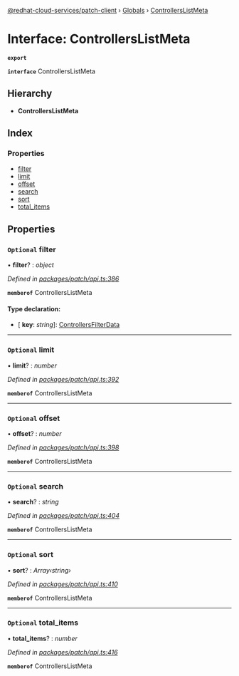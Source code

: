 [@redhat-cloud-services/patch-client](../README.md) › [Globals](../globals.md) › [ControllersListMeta](controllerslistmeta.md)

# Interface: ControllersListMeta

**`export`** 

**`interface`** ControllersListMeta

## Hierarchy

* **ControllersListMeta**

## Index

### Properties

* [filter](controllerslistmeta.md#optional-filter)
* [limit](controllerslistmeta.md#optional-limit)
* [offset](controllerslistmeta.md#optional-offset)
* [search](controllerslistmeta.md#optional-search)
* [sort](controllerslistmeta.md#optional-sort)
* [total_items](controllerslistmeta.md#optional-total_items)

## Properties

### `Optional` filter

• **filter**? : *object*

*Defined in [packages/patch/api.ts:386](https://github.com/RedHatInsights/javascript-clients/blob/2f395d4/packages/patch/api.ts#L386)*

**`memberof`** ControllersListMeta

#### Type declaration:

* \[ **key**: *string*\]: [ControllersFilterData](controllersfilterdata.md)

___

### `Optional` limit

• **limit**? : *number*

*Defined in [packages/patch/api.ts:392](https://github.com/RedHatInsights/javascript-clients/blob/2f395d4/packages/patch/api.ts#L392)*

**`memberof`** ControllersListMeta

___

### `Optional` offset

• **offset**? : *number*

*Defined in [packages/patch/api.ts:398](https://github.com/RedHatInsights/javascript-clients/blob/2f395d4/packages/patch/api.ts#L398)*

**`memberof`** ControllersListMeta

___

### `Optional` search

• **search**? : *string*

*Defined in [packages/patch/api.ts:404](https://github.com/RedHatInsights/javascript-clients/blob/2f395d4/packages/patch/api.ts#L404)*

**`memberof`** ControllersListMeta

___

### `Optional` sort

• **sort**? : *Array‹string›*

*Defined in [packages/patch/api.ts:410](https://github.com/RedHatInsights/javascript-clients/blob/2f395d4/packages/patch/api.ts#L410)*

**`memberof`** ControllersListMeta

___

### `Optional` total_items

• **total_items**? : *number*

*Defined in [packages/patch/api.ts:416](https://github.com/RedHatInsights/javascript-clients/blob/2f395d4/packages/patch/api.ts#L416)*

**`memberof`** ControllersListMeta
